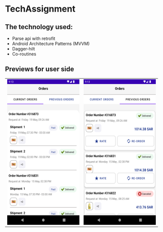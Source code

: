 # TechAssignment
 

## The technology used:

- Parse api with retrofit
- Android Architecture Patterns (MVVM)
- Dagger-hilt
- Co-routines


## Previews for user side

<table>
  <tr>
    <td><img src="https://github.com/ahmedelbagory332/TechAssignment/blob/master/screenShots/1.png" width=270 height=480></td>
    <td><img src="https://github.com/ahmedelbagory332/TechAssignment/blob/master/screenShots/2.png" width=270 height=480></td>
  </tr>
 </table>

